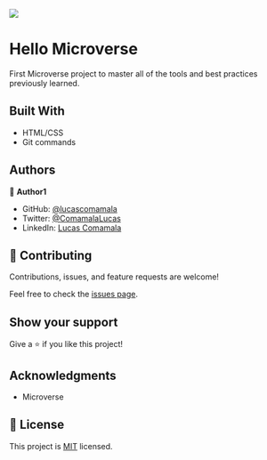 ![](https://img.shields.io/badge/Microverse-blueviolet)

# Hello Microverse

First Microverse project to master all of the tools and best practices previously learned.


## Built With

- HTML/CSS
- Git commands


## Authors

👤 **Author1**


- GitHub: [@lucascomamala](https://github.com/lucascomamala)
- Twitter: [@ComamalaLucas](https://twitter.com/ComamalaLucas)
- LinkedIn: [Lucas Comamala](https://linkedin.com/in/lucas-comamala)

## 🤝 Contributing

Contributions, issues, and feature requests are welcome!

Feel free to check the [issues page](../../issues/).

## Show your support

Give a ⭐️ if you like this project!

## Acknowledgments

- Microverse

## 📝 License

This project is [MIT](./MIT.md) licensed.
